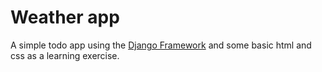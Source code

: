# Weather app
A simple todo app using the [Django Framework](https://www.djangoproject.com/) and some basic html and css as a learning exercise.
